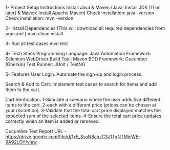  1- Project Setup Instructions
 Install Java & Maven (Java: Install JDK (11 or later) & Maven: Install Apache Maven)
 Check installation: java -version
 Check installation: mvn -version

2- Install Dependencies (This will download all required dependencies from pom.xml.)
    mvn clean install

3- Run all test cases 
    mvn test



4- Tech Stack
Programming Language: Java
Automation Framework: Selenium WebDriver
Build Tool: Maven
BDD Framework: Cucumber (Gherkin)
Test Runner: JUnit / TestNG


5- Features
User Login:
     Automate the sign-up and login process.

Search & Add to Cart:
     Implement test cases to search for items and add them to the cart.

Cart Verification:
1-Simulate a scenario where the user adds five different items to the cart.
2-each with a different price (prices can be chosen at your discretion).
3-Validate that the total cart price displayed matches the expected sum of the selected items.
4-Ensure the total cart price updates correctly when an item is added or removed. 


Cucumber Test Report URL - https://drive.google.com/file/d/1xF_SssN8ahzC3J1TgNTMieWE-9A92LOY/view